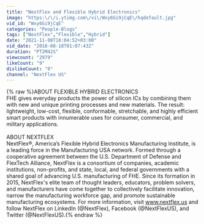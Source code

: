 ```yaml
---
title: "NextFlex and Flexible Hybrid Electronics"
image: "https:\/\/i.ytimg.com\/vi\/Wxy6Gi9jCqE\/hqdefault.jpg"
vid_id: "Wxy6Gi9jCqE"
categories: "People-Blogs"
tags: ["NextFlex","Flexible","Hybrid"]
date: "2021-11-08T18:04:52+03:00"
vid_date: "2018-08-18T01:07:43Z"
duration: "PT2M42S"
viewcount: "2979"
likeCount: "9"
dislikeCount: "0"
channel: "NextFlex US"
---
```

{% raw %}ABOUT FLEXIBLE HYBRID ELECTRONICS<br />FHE gives everyday products the power of silicon ICs by combining them with new and unique printing processes and new materials. The result: lightweight, low-cost, flexible, conformable, stretchable, and highly efficient smart products with innumerable uses for consumer, commercial, and military applications.<br /><br />ABOUT NEXTFLEX<br />NextFlex®, America’s Flexible Hybrid Electronics Manufacturing Institute, is a leading force in the Manufacturing USA network. Formed through a cooperative agreement between the U.S. Department of Defense and FlexTech Alliance, NextFlex is a consortium of companies, academic institutions, non-profits, and state, local, and federal governments with a shared goal of advancing U.S. manufacturing of FHE. Since its formation in 2015, NextFlex's elite team of thought leaders, educators, problem solvers, and manufacturers have come together to collectively facilitate innovation, narrow the manufacturing workforce gap, and promote sustainable manufacturing ecosystems. For more information, visit www.nextflex.us and follow NextFlex on LinkedIn (@NextFlex), Facebook (@NextFlexUS), and Twitter (@NextFlexUS).{% endraw %}
